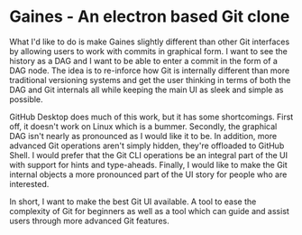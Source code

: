 # Gaines - An electron based Git clone

What I'd like to do is make Gaines slightly different than other Git interfaces
by allowing users to work with commits in graphical form. I want to see the
history as a DAG and I want to be able to enter a commit in the form of a DAG
node. The idea is to re-inforce how Git is internally different than more
traditional versioning systems and get the user thinking in terms of both the
DAG and Git internals all while keeping the main UI as sleek and simple as
possible.

GitHub Desktop does much of this work, but it has some shortcomings. First off,
it doesn't work on Linux which is a bummer. Secondly, the graphical DAG isn't
nearly as pronounced as I would like it to be. In addition, more advanced Git
operations aren't simply hidden, they're offloaded to GitHub Shell. I would
prefer that the Git CLI operations be an integral part of the UI with support
for hints and type-aheads. Finally, I would like to make the Git internal
objects a more pronounced part of the UI story for people who are interested.

In short, I want to make the best Git UI available. A tool to ease the
complexity of Git for beginners as well as a tool which can guide and assist
users through more advanced Git features.
